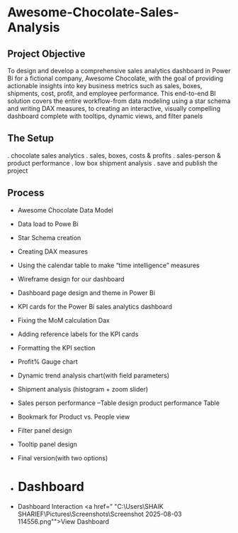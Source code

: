 # Awesome-Chocolate-Sales-Analysis

## Project Objective
To design and develop a comprehensive sales analytics dashboard in Power Bi for a fictional company, Awesome Chocolate, with the goal of providing actionable insights into key business metrics such as sales, boxes, shipments, cost, profit, and employee performance. This end-to-end BI solution covers the entire workflow-from data modeling using a star schema and writing DAX measures, to creating an interactive, visually compelling dashboard complete with tooltips, dynamic views, and filter panels
## The Setup
. chocolate sales analytics
. sales, boxes, costs & profits
. sales-person & product performance
. low box shipment analysis
. save and publish the project

## Process
-	Awesome Chocolate Data Model
-	Data load to Powe Bi
-	Star Schema creation  
-	Creating DAX measures
-	Using the calendar table to make “time intelligence” measures
-	Wireframe design for our dashboard
-	Dashboard page design and theme in Power Bi
-	KPI cards for the Power Bi sales analytics dashboard
-	Fixing the MoM calculation Dax
-	Adding reference labels for the KPI cards
-	Formatting the KPI section
-	Profit% Gauge chart
-	Dynamic trend analysis chart(with field parameters)
-	Shipment analysis (histogram + zoom slider)
-	Sales person performance –Table design product performance Table
-	Bookmark for Product vs. People view
-	Filter panel design 
-	Tooltip panel design
-	 Final version(with two options)

-	# Dashboard 

-	Dashboard Interaction <a href=” "C:\Users\SHAIK SHARIEF\Pictures\Screenshots\Screenshot 2025-08-03 114556.png"">View Dashboard</a>



